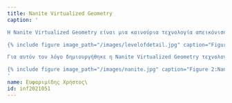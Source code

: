 ```yaml
---
title: Nanite Virtualized Geometry
caption: '

Η Nanite Virtualized Geometry είναι μια καινούρια τεχνολογία απεικόνισης αντικειμένων που προστέθηκε στην Unreal Engine 5. Όλα τα αντικείμενα που είναι ορατά σε ένα βιντεοπαιχνίδι αποτελούνται από ένα σύνολο γεωμετρικών σχημάτων που λέγονται πολύγωνα. Όσα περισσότερα πολύγωνα έχει μια σκήνη, τόσο περισσότερος χρόνος θα χρειαστεί για να "φορτώσουν", δηλαδή στην ουσία να εμφανιστούν στην οθόνη του χρήστη. Για αυτόν τον λόγο εδώ και καιρό χρησιμοποιείται μια τεχνολογία που ονομάζεται "LOD" (Level Of Detail) οπού όσο πιο μακριά είναι ένα αντικείμενο από τον χρήστη τόσα λιγότερα πολύγωνα χρησιμοποιούνται για την απεικόνιση του αντικειμένου, σώζοντας έτσι απόδοση χωρίς να χαλάνε την εμπειρία του χρήστη. Η διαδικασία επιταχύνεται  με την δημιουργία ενός αρχικού μοντέλου που έχει τον μεγαλύτερο αριθμό πολυγώνων και μετά 2-7 επιπρόσθετων μοντέλων στα οποία μικραίνει ο αριθμός των πολυγώνων σταδιακά και κάθε μοντέλο έχει μια συγκεκριμένη απόσταση που σχετίζεται με αυτό. Αυτή η διαδικασία όμως είναι πολύ χρονοβόρα και ακριβή.

{% include figure image_path="/images/levelofdetail.jpg" caption="Figure 1:fwto LOD ." %}

Για αυτόν τον λόγο δημιουργήθηκε η Nanite Virtualized Geometry τεχνολογία η οποία χαμηλώνει τον αριθμό των πολυγώνων σε ένα αντικείμενο όσο ο χρήστης απομακρύνεται από αυτά δυναμικά, δηλαδή σε πραγματικό χρόνο. Έτσι δεν είναι απαραίτητη πλέον η δημιουργία πολλαπλών μοντέλων για ένα αντικείμενο σώζοντας χρήμα και χρόνο. Έχει αποδειχτεί οτι παρέχει και καλύτερη απόδοση σε από την τεχνολογία LOD άρα θεωρείται ανώτερη με κάθε τρόπο.

{% include figure image_path="/images/nanite.jpg" caption="Figure 2:Nanite eikona ." %}
'
name: Ευφαριμίδης Χρήστος\
id: inf2021051
---
```


